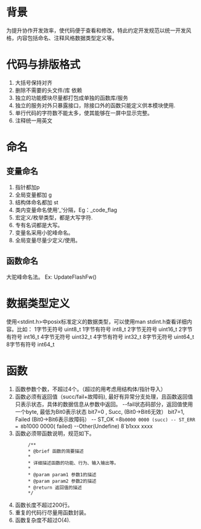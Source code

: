# 背景
为提升协作开发效率，使代码便于查看和修改，特此约定开发规范以统一开发风格，内容包括命名、注释风格数据类型定义等。
# 代码与排版格式
1. 大括号保持对齐
2. 删除不需要的头文件/库 依赖
3. 独立的功能模块尽量都打包成单独的函数库/服务
4. 独立的服务对外只暴露接口，除接口外的函数只能定义供本模块使用.
5. 单行代码的字符数不能太多，使其能够在一屏中显示完整。
6. 注释统一用英文
# 命名
## 变量命名
1. 指针都加p
2. 全局变量都加 g
3. 结构体命名都加  st
4. 类内变量命名使用‘_’分隔，Eg：_code_flag
5. 宏定义/枚举类型，都是大写字符.
6. 专有名词都是大写。
7. 变量名采用小驼峰命名。
8. 全局变量尽量少定义/使用。
## 函数命名
大驼峰命名法。
Ex:  UpdateFlashFw()
# 数据类型定义
使用<stdint.h>中posix标准定义的数据类型，可以使用man stdint.h查看详细内容。比如：
	1字节无符号  uint8_t
	1字节有符号  int8_t
	2字节无符号  uint16_t
	2字节有符号  int16_t
	4字节无符号  uint32_t
	4字节有符号  int32_t
	8字节无符号  uint64_t
	8字节有符号  int64_t
# 函数
1. 函数参数个数，不超过4个。（超过的用考虑用结构体/指针导入）
2. 函数必须有返回值（succ/fail+故障码), 最好有异常分支处理，且函数返回值只表示状态，具体的数据信息从参数中返回。
        --fail状态码部分，返回值使用一个byte, 最低为Bit0表示状态
        bit7=0 , Succ,  (Bit0->Bit6无效）
        bit7=1, Failed (Bit0->Bit6表示故障码）
        -- ST_OK =8`b0000 0000 (succ)
        -- ST_ERR = 8`b1000 0000( failed)
        --Other(Undefine)   8`b1xxx xxxx
3. 函数必须带函数说明，规范如下。
```
        /**
        * @brief 函数的简要描述
        *
        * 详细描述函数的功能、行为、输入输出等。
        *
        * @param param1 参数1的描述
        * @param param2 参数2的描述
        * @return 返回值的描述
        */
```
4. 函数长度不超过200行。
5. 重复的代码行尽量用函数封装。
6. 函数复杂度不超过O(4).


